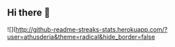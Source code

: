 ## Hi there 👋

![](http://github-readme-streaks-stats.herokuapp.com/?user=athusderia&theme=radical&hide_border=false<br/>
